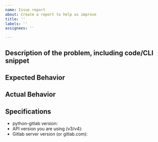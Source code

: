 ```yaml
---
name: Issue report
about: Create a report to help us improve
title: ''
labels: ''
assignees: ''

---
```


## Description of the problem, including code/CLI snippet


## Expected Behavior


## Actual Behavior


## Specifications

  - python-gitlab version:
  - API version you are using (v3/v4):
  - Gitlab server version (or gitlab.com):
